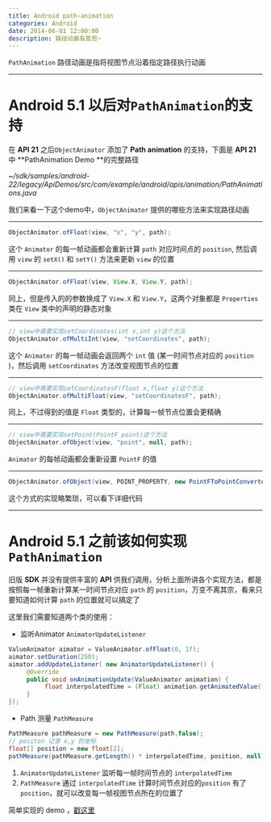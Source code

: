 ```yaml
---
title: Android path-animation
categories: Android
date: 2014-06-01 12:00:00
description: 路径动画有意思~
---
```


`PathAnimation`  路径动画是指将视图节点沿着指定路径执行动画

***

# Android 5.1 以后对`PathAnimation`的支持

在 **API 21** 之后`ObjectAnimator` 添加了 **Path animation** 的支持，下面是 **API 21** 中 **PathAnimation Demo **的完整路径

*~/sdk/samples/android-22/legacy/ApiDemos/src/com/example/android/apis/animation/PathAnimations.java*

<!--more-->

 我们来看一下这个demo中，`ObjectAnimator` 提供的哪些方法来实现路径动画

***

``` java
ObjectAnimator.ofFloat(view, "x", "y", path);
```

这个 `Animator` 的每一帧动画都会重新计算 `path` 对应时间点的 `position`,
然后调用 `view` 的 `setX()` 和 `setY()` 方法来更新 `view` 的位置

***

``` java
ObjectAnimator.ofFloat(view, View.X, View.Y, path);
```

同上，但是传入的的参数换成了 `View.X` 和 `View.Y`，这两个对象都是 `Properties`  类在 `View` 类中的声明的静态对象

***

``` java
// view中需要实现setCoordinates(int x,int y)这个方法
ObjectAnimator.ofMultiInt(view, "setCoordinates", path); 
```

这个 `Animator` 的每一帧动画会返回两个 `int` 值 (某一时间节点对应的 `position` )，然后调用 `setCoordinates` 方法改变视图节点的位置

***

```java
// view中需要实现setCoordinatesF(float x,float y)这个方法
ObjectAnimator.ofMultiFloat(view, "setCoordinatesF", path); 
```

同上，不过得到的值是 `Float` 类型的，计算每一帧节点位置会更精确

***

```java
// view中需要实现setPoint(PointF point)这个方法
ObjectAnimator.ofObject(view, "point", null, path);
```

`Animator` 的每帧动画都会重新设置 `PointF` 的值

***

```java
ObjectAnimator.ofObject(view, POINT_PROPERTY, new PointFToPointConverter(), path);
```

这个方式的实现略繁琐，可以看下详细代码

***

# Android 5.1 之前该如何实现 `PathAnimation`

旧版 **SDK** 并没有提供丰富的 **API** 供我们调用，分析上面所讲各个实现方法，都是按照每一帧重新计算某一时间节点对应   `path` 的 `position`，万变不离其宗，看来只要知道如何计算 `path` 的位置就可以搞定了


这里我们需要知道两个类的使用：
* 监听Animator  `AnimatorUpdateListener`
```java
ValueAnimator aimator = ValueAnimator.ofFloat(0, 1f);
aimator.setDuration(250);
aimator.addUpdateListener( new AnimatorUpdateListener() {
     @Override
     public void onAnimationUpdate(ValueAnimator animation) {
          float interpolatedTime = (Float) animation.getAnimatedValue();
     }
});
```



*  Path 测量 `PathMeasure`
```java
PathMeasure pathMeasure = new PathMeasure(path,false);
// positon 记录 x,y 的坐标
float[] position = new float[2];
pathMeasure(pathMeasure.getLength() * interpolatedTime, position, null);
```

1. `AnimatorUpdateListener`   监听每一帧时间节点的 `interpolatedTime`
2. `PathMeasure`   通过 `interpolatedTime`  计算时间节点对应的`position`
有了`position`，就可以改变每一帧视图节点所在的位置了

简单实现的 demo ，[戳这里](https://github.com/Ryfthink/PathAnimation)